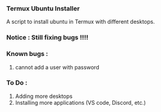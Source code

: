 ### Termux Ubuntu Installer
 A script to install ubuntu in Termux with different desktops.

### Notice : Still fixing bugs !!!!



### Known bugs :
1) cannot add a user with password

### To Do : 
1) Adding more desktops 
2) Installing more applications (VS code, Discord, etc.)
